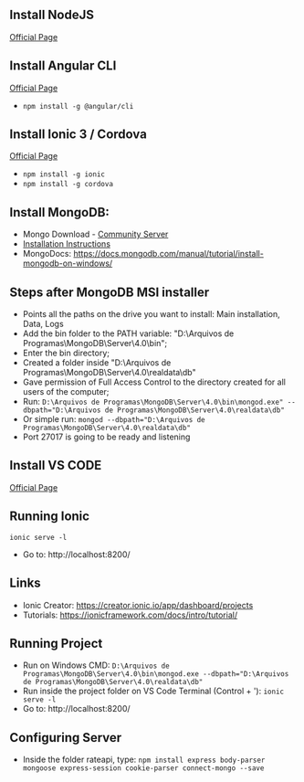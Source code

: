 ## Install NodeJS
[Official Page](https://nodejs.org/en/download/)

## Install Angular CLI
[Official Page](https://cli.angular.io/)
- `npm install -g @angular/cli`

## Install Ionic 3 / Cordova
[Official Page](https://ionicframework.com/getting-started#cli)
- `npm install -g ionic`
- `npm install -g cordova`

## Install MongoDB: 
- Mongo Download - [Community Server](https://www.mongodb.com/download-center?jmp=nav#community)
- [Installation Instructions](https://docs.mongodb.org/manual/tutorial/install-mongodb-on-windows?_ga=2.77080848.422571604.1534379806-151096025.1534211352)
- MongoDocs: https://docs.mongodb.com/manual/tutorial/install-mongodb-on-windows/

## Steps after MongoDB MSI installer
- Points all the paths on the drive you want to install: Main installation, Data, Logs
- Add the bin folder to the PATH variable: "D:\Arquivos de Programas\MongoDB\Server\4.0\bin";
- Enter the bin directory;
- Created a folder inside "D:\Arquivos de Programas\MongoDB\Server\4.0\realdata\db"
- Gave permission of Full Access Control to the directory created for all users of the computer;
- Run: ```D:\Arquivos de Programas\MongoDB\Server\4.0\bin\mongod.exe" --dbpath="D:\Arquivos de Programas\MongoDB\Server\4.0\realdata\db"```
- Or simple run: ```mongod --dbpath="D:\Arquivos de Programas\MongoDB\Server\4.0\realdata\db"```
- Port 27017 is going to be ready and listening

## Install VS CODE
[Official Page](https://code.visualstudio.com/download)

## Running Ionic
```ionic serve -l```
- Go to: http://localhost:8200/

## Links
- Ionic Creator: https://creator.ionic.io/app/dashboard/projects 
- Tutorials: https://ionicframework.com/docs/intro/tutorial/

## Running Project
- Run on Windows CMD: ```D:\Arquivos de Programas\MongoDB\Server\4.0\bin\mongod.exe --dbpath="D:\Arquivos de Programas\MongoDB\Server\4.0\realdata\db"```
- Run inside the project folder on VS Code Terminal (Control + '): ```ionic serve -l```
- Go to: http://localhost:8200/

## Configuring Server
- Inside the folder rateapi, type: ```npm install express body-parser mongoose express-session cookie-parser connect-mongo --save```
